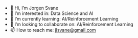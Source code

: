 - 👋 Hi, I’m Jorgen Svane
- 👀 I’m interested in: Data Science and AI
- 🌱 I’m currently learning: AI/Reinforcement Learning
- 💞️ I’m looking to collaborate on: AI/Reinforcement Learning
- 📫 How to reach me: jlsvane@gmail.com

<!---
jlsvane/jlsvane is a ✨ special ✨ repository because its `README.md` (this file) appears on your GitHub profile.
You can click the Preview link to take a look at your changes.
--->
